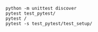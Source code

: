 ```commandline
python -m unittest discover
pytest test_pytest/
pytest /
pytest -s test_pytest/test_setup/
```
